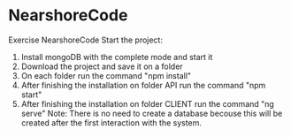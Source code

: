 # NearshoreCode
Exercise NearshoreCode
Start the project:
1. Install mongoDB with the complete mode and start it
2. Download the project and save it on a folder
3. On each folder run the command "npm install"
4. After finishing the installation on folder API run the command "npm start"
5. After finishing the installation on folder CLIENT run the command "ng serve"
Note: There is no need to create a database becouse this will be created after the first interaction with the system.
